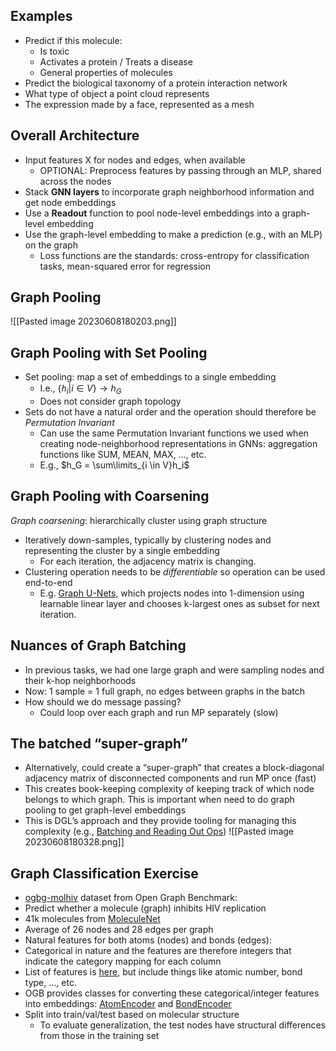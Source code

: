 ## Examples
- Predict if this molecule:
	- Is toxic
	- Activates a protein / Treats a disease
	- General properties of molecules
- Predict the biological taxonomy of a protein interaction network
- What type of object a point cloud represents
- The expression made by a face, represented as a mesh


## Overall Architecture
- Input features X for nodes and edges, when available
	- OPTIONAL: Preprocess features by passing through an MLP, shared across the nodes 
- Stack **GNN layers** to incorporate graph neighborhood information and get node embeddings 
- Use a **Readout** function to pool node-level embeddings into a graph-level embedding 
- Use the graph-level embedding to make a prediction (e.g., with an MLP) on the graph 
	- Loss functions are the standards: cross-entropy for classification tasks, mean-squared error for regression

## Graph Pooling
![[Pasted image 20230608180203.png]]

## Graph Pooling with Set Pooling
- Set pooling: map a set of embeddings to a single embedding 
	- I.e., $\{ℎ_i|i \in V\} \rightarrow h_G$
	- Does not consider graph topology
- Sets do not have a natural order and the operation should therefore be *Permutation Invariant*
	- Can use the same Permutation Invariant functions we used when creating node-neighborhood representations in GNNs: aggregation functions like SUM, MEAN, MAX, …, etc. 
	- E.g., $h_G = \sum\limits_{i \in V}h_i$

## Graph Pooling with Coarsening 
*Graph coarsening*: hierarchically cluster using graph structure 
- Iteratively down-samples, typically by clustering nodes and representing the cluster by a single embedding 
	- For each iteration, the adjacency matrix is changing.
- Clustering operation needs to be *differentiable* so operation can be used end-to-end
	- E.g. [Graph U-Nets](https://arxiv.org/abs/1905.05178), which projects nodes into 1-dimension using learnable linear layer and chooses k-largest ones as subset for next iteration.

## Nuances of Graph Batching 
- In previous tasks, we had one large graph and were sampling nodes and their k-hop neighborhoods 
- Now: 1 sample = 1 full graph, no edges between graphs in the batch 
- How should we do message passing? 
	- Could loop over each graph and run MP separately (slow)


## The batched “super-graph” 
- Alternatively, could create a “super-graph” that creates a block-diagonal adjacency matrix of disconnected components and run MP once (fast) 
- This creates book-keeping complexity of keeping track of which node belongs to which graph. This is important when need to do graph pooling to get graph-level embeddings 
- This is DGL’s approach and they provide tooling for managing this complexity (e.g., [Batching and Reading Out Ops](https://docs.dgl.ai/en/0.6.x/api/python/dgl.html))
![[Pasted image 20230608180328.png]]


## Graph Classification Exercise
- [ogbg-molhiv](https://ogb.stanford.edu/docs/graphprop/) dataset from Open Graph Benchmark: 
- Predict whether a molecule (graph) inhibits HIV replication 
- 41k molecules from [MoleculeNet](https://moleculenet.org/) 
- Average of 26 nodes and 28 edges per graph 
- Natural features for both atoms (nodes) and bonds (edges): 
- Categorical in nature and the features are therefore integers that indicate the category mapping for each column 
- List of features is [here](https://github.com/snap-stanford/ogb/blob/68a303f320220cda859e83e3a8660f2b9debedf6/ogb/utils/features.py), but include things like atomic number, bond type, …, etc. 
- OGB provides classes for converting these categorical/integer features into embeddings: [AtomEncoder](https://github.com/snap-stanford/ogb/blob/68a303f320220cda859e83e3a8660f2b9debedf6/ogb/graphproppred/mol_encoder.py) and [BondEncoder](https://github.com/snap-stanford/ogb/blob/68a303f320220cda859e83e3a8660f2b9debedf6/ogb/graphproppred/mol_encoder.py) 
- Split into train/val/test based on molecular structure 
	- To evaluate generalization, the test nodes have structural differences from those in the training set